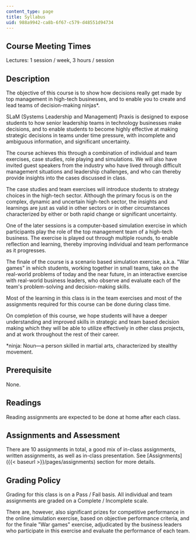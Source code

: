 ```yaml
---
content_type: page
title: Syllabus
uid: 988a9942-ca8b-6f67-c579-d48551d94734
---
```


Course Meeting Times
--------------------

Lectures: 1 session / week, 3 hours / session

Description
-----------

The objective of this course is to show how decisions really get made by top management in high-tech businesses, and to enable you to create and lead teams of decision-making ninjas\*.

SLaM (Systems Leadership and Management) Praxis is designed to expose students to how senior leadership teams in technology businesses make decisions, and to enable students to become highly effective at making strategic decisions in teams under time pressure, with incomplete and ambiguous information, and significant uncertainty.

The course achieves this through a combination of individual and team exercises, case studies, role playing and simulations. We will also have invited guest speakers from the industry who have lived through difficult management situations and leadership challenges, and who can thereby provide insights into the cases discussed in class.

The case studies and team exercises will introduce students to strategy choices in the high-tech sector. Although the primary focus is on the complex, dynamic and uncertain high-tech sector, the insights and learnings are just as valid in other sectors or in other circumstances characterized by either or both rapid change or significant uncertainty.

One of the later sessions is a computer-based simulation exercise in which participants play the role of the top management team of a high-tech business. The exercise is played out through multiple rounds, to enable reflection and learning, thereby improving individual and team performance as it progresses.

The finale of the course is a scenario based simulation exercise, a.k.a. "War games" in which students, working together in small teams, take on the real-world problems of today and the near future, in an interactive exercise with real-world business leaders, who observe and evaluate each of the team's problem-solving and decision-making skills.

Most of the learning in this class is in the team exercises and most of the assignments required for this course can be done during class time.

On completion of this course, we hope students will have a deeper understanding and improved skills in strategic and team based decision making which they will be able to utilize effectively in other class projects, and at work throughout the rest of their career.

\*ninja: Noun—a person skilled in martial arts, characterized by stealthy movement.

Prerequisite
------------

None.

Readings
--------

Reading assignments are expected to be done at home after each class.

Assignments and Assessment
--------------------------

There are 10 assignments in total, a good mix of in-class assignments, written assignments, as well as in-class presentation. See [Assignments]({{< baseurl >}}/pages/assignments) section for more details.

Grading Policy
--------------

Grading for this class is on a Pass / Fail basis. All individual and team assignments are graded on a Complete / Incomplete scale.

There are, however, also significant prizes for competitive performance in the online simulation exercise, based on objective performance criteria, and for the finale "War games" exercise, adjudicated by the business leaders who participate in this exercise and evaluate the performance of each team.